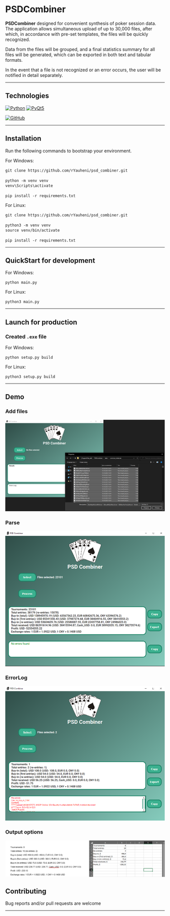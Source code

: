 # PSDCombiner

**PSDCombiner** designed for convenient synthesis of poker session data. The application allows simultaneous upload 
of up to 30,000 files, after which, in accordance with pre-set templates, the files will be quickly recognized.

Data from the files will be grouped, and a final statistics summary for all files will be generated, which 
can be exported in both text and tabular formats. 

In the event that a file is not recognized or an error occurs, the user will be notified in detail separately.
___

## Technologies

[![Python](https://img.shields.io/badge/Python-3.10-%23FFD040?logo=python&logoColor=white&labelColor=%23376E9D)](https://www.python.org/downloads/release/python-31012/)
[![PyQt5](https://img.shields.io/badge/PyQt5-5.15-%2343B02A?logo=python&logoColor=white&labelColor=%505050)](https://doc.qt.io/qt.html#qt5)

[![GitHub](https://img.shields.io/badge/GitHub-%23000000?logoColor=white&labelColor=%23293133&logo=github)](https://github.com/)

___

## Installation

Run the following commands to bootstrap your environment.

For Windows:

```commandline
git clone https://github.com/rYauheni/psd_combiner.git

python -m venv venv
venv\Scripts\activate

pip install -r requirements.txt
```

For Linux:

```commandline
git clone https://github.com/rYauheni/psd_combiner.git

python3 -m venv venv
source venv/bin/activate

pip install -r requirements.txt
```

___

## QuickStart for development

For Windows:

   ```commandline
   python main.py
   ```

For Linux:

   ```commandline
   python3 main.py
   ```
___

## Launch for production

### Created `.exe` file

For Windows:

   ```commandline
   python setup.py build
   ```

For Linux:

   ```commandline
   python3 setup.py build
   ```

 ___

## Demo

### Add files
![addfiles](demo/PSDC_add_files.png)

### Parse
![parse](demo/PSDC_result.png)

### ErrorLog
![errorlog](demo/PSDC_error_log.png)

### Output options
![output](demo/PSDC_output.png)


## Contributing

Bug reports and/or pull requests are welcome
___
